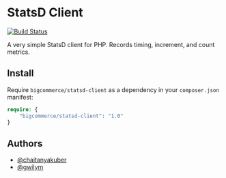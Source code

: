 StatsD Client
=============

[![Build Status](https://travis-ci.org/bigcommerce/statsd-client.png?branch=master)](https://travis-ci.org/bigcommerce/statsd-client)

A very simple StatsD client for PHP. Records timing, increment, and count metrics.

Install
-------

Require `bigcommerce/statsd-client` as a dependency in your `composer.json` manifest:

```php
require: {
	"bigcommerce/statsd-client": "1.0"
}
```

Authors
-------

- [@chaitanyakuber](https://github.com/chaitanyakuber)
- [@gwilym](https://github.com/gwilym)
